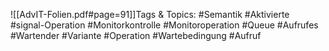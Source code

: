 
![[AdvIT-Folien.pdf#page=91]]Tags & Topics:
   #Semantik
   #Aktivierte
   #signal-Operation
   #Monitorkontrolle
   #Monitoroperation
   #Queue
   #Aufrufes
   #Wartender
   #Variante
   #Operation
   #Wartebedingung
   #Aufruf